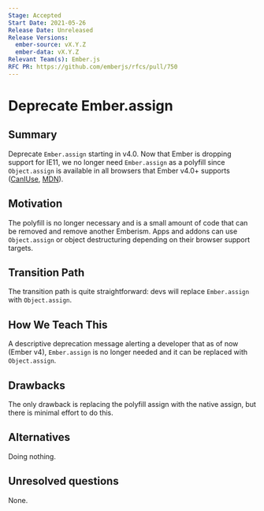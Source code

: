 ```yaml
---
Stage: Accepted
Start Date: 2021-05-26
Release Date: Unreleased
Release Versions:
  ember-source: vX.Y.Z
  ember-data: vX.Y.Z
Relevant Team(s): Ember.js
RFC PR: https://github.com/emberjs/rfcs/pull/750
---
```


<!---
Directions for above:

Stage: Leave as is
Start Date: Fill in with today's date, YYYY-MM-DD
Release Date: Leave as is
Release Versions: Leave as is
Relevant Team(s): Fill this in with the [team(s)](README.md#relevant-teams) to which this RFC applies
RFC PR: Fill this in with the URL for the Proposal RFC PR
-->

# Deprecate Ember.assign

## Summary

Deprecate `Ember.assign` starting in v4.0. Now that Ember is dropping support for IE11, we no longer need `Ember.assign` as a polyfill since `Object.assign`
is available in all browsers that Ember v4.0+ supports ([CanIUse](https://caniuse.com/mdn-javascript_builtins_object_assign), [MDN](https://developer.mozilla.org/en-US/docs/Web/JavaScript/Reference/Global_Objects/Object/assign#browser_compatibility)).

## Motivation

The polyfill is no longer necessary and is a small amount of code that can be removed and remove another Emberism. Apps and addons can use `Object.assign` or object destructuring depending on their browser support targets.

## Transition Path

The transition path is quite straightforward: devs will replace `Ember.assign` with `Object.assign`.

## How We Teach This

A descriptive deprecation message alerting a developer that as of now (Ember v4), `Ember.assign` is no longer needed and it can be replaced with `Object.assign`.

## Drawbacks

The only drawback is replacing the polyfill assign with the native assign, but there is minimal effort to do this.

## Alternatives

Doing nothing.

## Unresolved questions

None.

